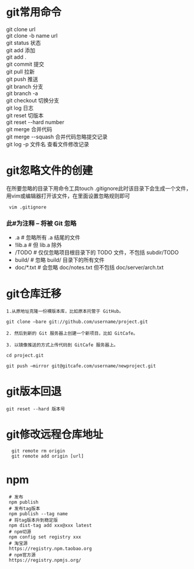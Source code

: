 # git常用命令
git clone url<br/>
git clone -b name url<br/>
git status 状态<br/>
git add  添加<br/>
git add . <br/>
git commit 提交<br/>
git pull 拉新<br/>
git push 推送<br/>
git branch 分支<br/>
git branch -a <br/>
git checkout 切换分支<br/>
git log 日志<br/>
git reset 切版本<br/>
git reset --hard number<br/>
git merge 合并代码<br/>
git merge --squash 合并代码忽略提交记录<br/>
git log -p 文件名  查看文件修改记录<br/>
# git忽略文件的创建
在所要忽略的目录下用命令工具touch .gitignore此时该目录下会生成一个文件，用vim或编辑器打开该文件，在里面设置忽略规则即可<br/>
```
 vim .gitignore
```
### 此#为注释 – 将被 Git 忽略<br/>
* .a # 忽略所有 .a 结尾的文件<br/>
* !lib.a # 但 lib.a 除外<br/>
* /TODO # 仅仅忽略项目根目录下的 TODO 文件，不包括 subdir/TODO<br/>
* build/ # 忽略 build/ 目录下的所有文件<br/>
* doc/*.txt # 会忽略 doc/notes.txt 但不包括 doc/server/arch.txt<br/>

# git仓库迁移
```
1.从原地址克隆一份裸版本库，比如原本托管于 GitHub。

git clone –bare git://github.com/username/project.git

2. 然后到新的 Git 服务器上创建一个新项目，比如 GitCafe。

3. 以镜像推送的方式上传代码到 GitCafe 服务器上。

cd project.git

git push –mirror git@gitcafe.com/username/newproject.git
```

# git版本回退

`git reset --hard 版本号`

# git修改远程仓库地址
```
  git remote rm origin
  git remote add origin [url]
```

# npm 
```
 # 发布
 npm publish
 # 发布tag版本
 npm publish --tag name
 # 将tag版本升到稳定版
 npm dist-tag add xxx@xxx latest
 # npm切源
 npm config set registry xxx
 # 淘宝源
 https://registry.npm.taobao.org
 # npm官方源
 https://registry.npmjs.org/
```